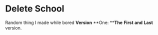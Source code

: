 # Delete School
Random thing I made while bored
**Version** **One: **__**The**__ **First** __and__ **Last** version.
